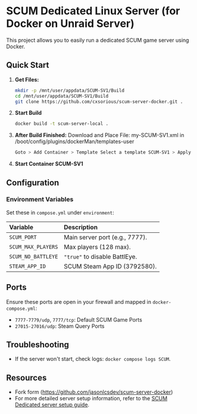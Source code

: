 # SCUM Dedicated Linux Server (for Docker on Unraid Server)

This project allows you to easily run a dedicated SCUM game server using Docker.

## Quick Start

1.  **Get Files:**
    ```bash
    mkdir -p /mnt/user/appdata/SCUM-SV1/Build
    cd /mnt/user/appdata/SCUM-SV1/Build
    git clone https://github.com/cxsorious/scum-server-docker.git .
    ```
2.  **Start Build**
    ```bash
    docker build -t scum-server-local .
    ```
3. **After Build Finished:**
    Download and Place File: my-SCUM-SV1.xml in /boot/config/plugins/dockerMan/templates-user
    ```bash
    Goto > Add Container > Template Select a template SCUM-SV1 > Apply
    ```
4. **Start Container SCUM-SV1**

## Configuration

### Environment Variables

Set these in `compose.yml` under `environment`:

| Variable           | Description                      |
| :----------------- | :------------------------------- |
| `SCUM_PORT`        | Main server port (e.g., 7777).   |
| `SCUM_MAX_PLAYERS` | Max players (128 max).    |
| `SCUM_NO_BATTLEYE` | `"true"` to disable BattlEye.    |
| `STEAM_APP_ID`     | SCUM Steam App ID (3792580).     |

## Ports

Ensure these ports are open in your firewall and mapped in `docker-compose.yml`:

* `7777-7779/udp`, `7777/tcp`: Default SCUM Game Ports
* `27015-27016/udp`: Steam Query Ports

## Troubleshooting

* If the server won't start, check logs: `docker compose logs SCUM`.

## Resources

* Fork form (https://github.com/jasonlcsdev/scum-server-docker)
* For more detailed server setup information, refer to the [SCUM Dedicated server setup guide](https://scum.fandom.com/wiki/Scum_Dedicated_server_setup).
